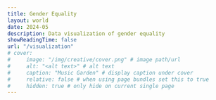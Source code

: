 ```yaml
--- 
title: Gender Equality
layout: world
date: 2024-05
description: Data visualization of gender equality
showReadingTime: false
url: "/visualization"
# cover:
#     image: "/img/creative/cover.png" # image path/url
#     alt: "<alt text>" # alt text
#     caption: "Music Garden" # display caption under cover
#     relative: false # when using page bundles set this to true
#     hidden: true # only hide on current single page
---
```

